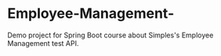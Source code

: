 # Employee-Management-
Demo project for Spring Boot course about Simples's Employee Management test API.
